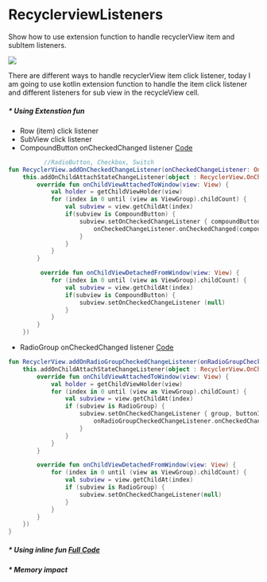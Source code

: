 # RecyclerviewListeners
Show how to use extension function to handle recyclerView item and subItem listeners.


![](https://github.com/sallySalem/RecyclerviewListeners/blob/master/listener_1.png)

There are different ways to handle recyclerView item click listener, today I am going to use kotlin extension function to handle the item click listener and different listeners for sub view in the recycleView cell.

#####  * Using Extenstion fun

   * Row (item) click listener
   * SubView click listener
   * CompoundButton onCheckedChanged listener [Code](https://github.com/sallySalem/RecyclerviewListeners/commit/cc6d08c217907ad93027264db2da5b7afb3fc01c) 
          
```kotlin
          //RadioButton, Checkbox, Switch
fun RecyclerView.addOnCheckedChangeListener(onCheckedChangeListener: OnCheckedChangeListener) {
    this.addOnChildAttachStateChangeListener(object : RecyclerView.OnChildAttachStateChangeListener {
        override fun onChildViewAttachedToWindow(view: View) {
            val holder = getChildViewHolder(view)
            for (index in 0 until (view as ViewGroup).childCount) {
                val subview = view.getChildAt(index)
                if(subview is CompoundButton) {
                    subview.setOnCheckedChangeListener { compoundButton, b ->
                        onCheckedChangeListener.onCheckedChanged(compoundButton, b, holder.adapterPosition)
                    }
                }
            }
        }

         override fun onChildViewDetachedFromWindow(view: View) {
            for (index in 0 until (view as ViewGroup).childCount) {
                val subview = view.getChildAt(index)
                if(subview is CompoundButton) {
                    subview.setOnCheckedChangeListener (null)
                }
            }
        }
    })
```
   * RadioGroup onCheckedChanged listener [Code](https://github.com/sallySalem/RecyclerviewListeners/commit/863c4aae342b878f186fd23a49aec536742ec4c4)
          
```Kotlin
fun RecyclerView.addOnRadioGroupCheckedChangeListener(onRadioGroupCheckedChangeListener: OnRadioGroupCheckedChangeListener) {
    this.addOnChildAttachStateChangeListener(object : RecyclerView.OnChildAttachStateChangeListener {
        override fun onChildViewAttachedToWindow(view: View) {
            val holder = getChildViewHolder(view)
            for (index in 0 until (view as ViewGroup).childCount) {
                val subview = view.getChildAt(index)
                if (subview is RadioGroup) {
                    subview.setOnCheckedChangeListener { group, buttonId ->
                        onRadioGroupCheckedChangeListener.onCheckedChanged(group, buttonId, holder.adapterPosition)
                    }
                }
            }
        }

        override fun onChildViewDetachedFromWindow(view: View) {
            for (index in 0 until (view as ViewGroup).childCount) {
                val subview = view.getChildAt(index)
                if (subview is RadioGroup) {
                    subview.setOnCheckedChangeListener(null)
                }
            }
        }
    })
}
```


#####  * Using inline fun  [Full Code](https://github.com/sallySalem/RecyclerviewListeners/pull/3/commits/3d6422cfc86a60537ded6ac518a6aaae16bf6c3c)


#####  * Memory impact

